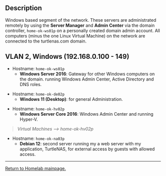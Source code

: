 
## Description

Windows based segment of the network. These servers are administrated remotely by using the **Server Manager** and **Admin Center** via the domain controller, `home-ok-ws01p` on a personally created domain admin account. All computers (minus the one Linux Virtual Machine) on the network are connected to the turtlenas.com domain.

## VLAN 2, Windows (192.168.0.100 - 149)

- Hostname: `home-ok-ws01p`
  - **Windows Server 2016**: Gateway for other Windows computers on the domain. running Windows Admin Center, Active Directory and DNS roles.
>
- Hostname: `home-ok-de02p`
  - **Windows 11 (Desktop)**: for general Administration.
>
- Hostname: `home-ok-hv02p`
  - **Windows Server Core 2016**: Windows Admin Center and running Hyper-V.
> *Virtual Machines --> home-ok-hv02p*
- Hostname: `home-ok-na03p`
  - **Debian 12**: second server running my a web server with my application, TurtleNAS, for external access by guests with allowed access.
______________________________________________________________________________

[Return to Homelab mainpage.](https://github.com/allenc125789/Homelab#lan-19216801---9)

